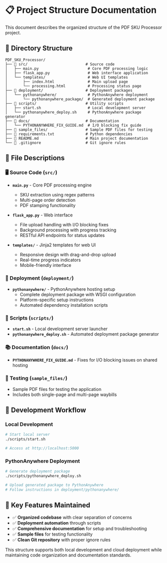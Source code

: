 # 📋 Project Structure Documentation

This document describes the organized structure of the PDF SKU Processor project.

## 📁 Directory Structure

```
PDF_SKU_Processor/
├── 📂 src/                          # Source code
│   ├── main.py                      # Core PDF processing logic
│   ├── flask_app.py                 # Web interface application
│   └── templates/                   # Web UI templates
│       ├── index.html               # Main upload page
│       └── processing.html          # Processing status page
├── 📂 deployment/                   # Deployment packages
│   └── pythonanywhere/              # PythonAnywhere deployment
│       └── pythonanywhere_package/  # Generated deployment package
├── 📂 scripts/                      # Utility scripts
│   ├── start.sh                     # Local development server
│   └── pythonanywhere_deploy.sh     # PythonAnywhere package generator
├── 📂 docs/                         # Documentation
│   └── PYTHONANYWHERE_FIX_GUIDE.md  # I/O blocking fix guide
├── 📂 sample_files/                 # Sample PDF files for testing
├── 📄 requirements.txt              # Python dependencies
├── 📄 README.md                     # Main project documentation
└── 📄 .gitignore                    # Git ignore rules
```

## 📝 File Descriptions

### 🖥️ Source Code (`src/`)
- **`main.py`** - Core PDF processing engine
  - SKU extraction using regex patterns
  - Multi-page order detection
  - PDF stamping functionality
  
- **`flask_app.py`** - Web interface
  - File upload handling with I/O blocking fixes
  - Background processing with progress tracking
  - RESTful API endpoints for status updates
  
- **`templates/`** - Jinja2 templates for web UI
  - Responsive design with drag-and-drop upload
  - Real-time progress indicators
  - Mobile-friendly interface

### 🚀 Deployment (`deployment/`)
- **`pythonanywhere/`** - PythonAnywhere hosting setup
  - Complete deployment package with WSGI configuration
  - Platform-specific setup instructions
  - Automated dependency installation scripts

### 🔧 Scripts (`scripts/`)
- **`start.sh`** - Local development server launcher
- **`pythonanywhere_deploy.sh`** - Automated deployment package generator

### 📚 Documentation (`docs/`)
- **`PYTHONANYWHERE_FIX_GUIDE.md`** - Fixes for I/O blocking issues on shared hosting

### 🧪 Testing (`sample_files/`)
- Sample PDF files for testing the application
- Includes both single-page and multi-page waybills

## 🔄 Development Workflow

### Local Development
```bash
# Start local server
./scripts/start.sh

# Access at http://localhost:5000
```

### PythonAnywhere Deployment
```bash
# Generate deployment package
./scripts/pythonanywhere_deploy.sh

# Upload generated package to PythonAnywhere
# Follow instructions in deployment/pythonanywhere/
```

## 🎯 Key Features Maintained

- ✅ **Organized codebase** with clear separation of concerns
- ✅ **Deployment automation** through scripts
- ✅ **Comprehensive documentation** for setup and troubleshooting
- ✅ **Sample files** for testing functionality
- ✅ **Clean Git repository** with proper ignore rules

This structure supports both local development and cloud deployment while maintaining code organization and documentation standards.
